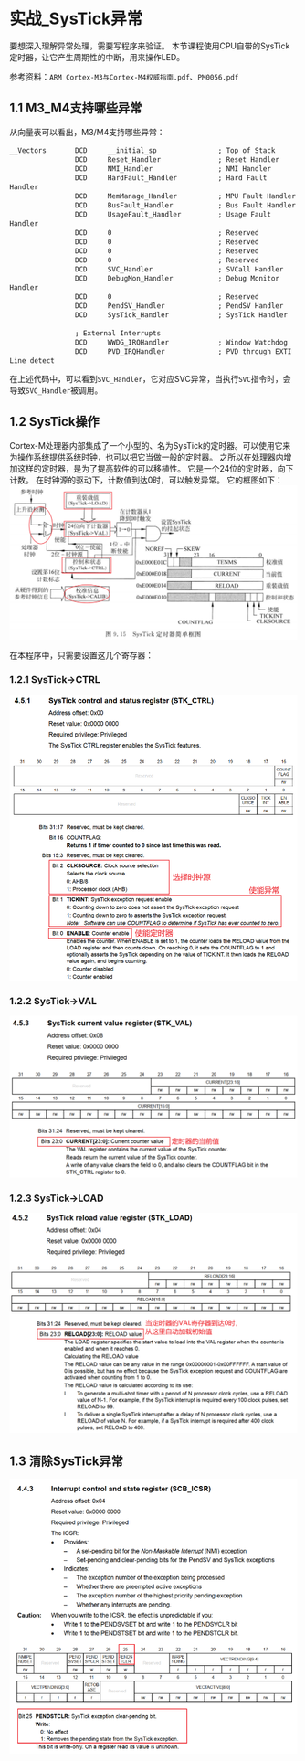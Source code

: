 # 实战_SysTick异常

要想深入理解异常处理，需要写程序来验证。
本节课程使用CPU自带的SysTick定时器，让它产生周期性的中断，用来操作LED。

参考资料：`ARM Cortex-M3与Cortex-M4权威指南.pdf`、`PM0056.pdf`

## 1.1 M3_M4支持哪些异常

从向量表可以看出，M3/M4支持哪些异常：

```
__Vectors       DCD     __initial_sp               ; Top of Stack
                DCD     Reset_Handler              ; Reset Handler
                DCD     NMI_Handler                ; NMI Handler
                DCD     HardFault_Handler          ; Hard Fault Handler
                DCD     MemManage_Handler          ; MPU Fault Handler
                DCD     BusFault_Handler           ; Bus Fault Handler
                DCD     UsageFault_Handler         ; Usage Fault Handler
                DCD     0                          ; Reserved
                DCD     0                          ; Reserved
                DCD     0                          ; Reserved
                DCD     0                          ; Reserved
                DCD     SVC_Handler                ; SVCall Handler
                DCD     DebugMon_Handler           ; Debug Monitor Handler
                DCD     0                          ; Reserved
                DCD     PendSV_Handler             ; PendSV Handler
                DCD     SysTick_Handler            ; SysTick Handler
                
                ; External Interrupts
                DCD     WWDG_IRQHandler            ; Window Watchdog
                DCD     PVD_IRQHandler             ; PVD through EXTI Line detect   
```



在上述代码中，可以看到`SVC_Handler`，它对应SVC异常，当执行`SVC`指令时，会导致`SVC_Handler`被调用。



## 1.2 SysTick操作

Cortex-M处理器内部集成了一个小型的、名为SysTick的定时器。可以使用它来为操作系统提供系统时钟，也可以把它当做一般的定时器。
之所以在处理器内增加这样的定时器，是为了提高软件的可以移植性。
它是一个24位的定时器，向下计数。
在时钟源的驱动下，计数值到达0时，可以触发异常。
它的框图如下：
![](lesson/exception_irq/010_systick.png)

在本程序中，只需要设置这几个寄存器：

### 1.2.1 SysTick->CTRL

  ![](lesson/exception_irq/011_stk_ctrl.png)

### 1.2.2 SysTick->VAL

![](lesson/exception_irq/012_stk_val.png)

### 1.2.3 SysTick->LOAD

![](lesson/exception_irq/013_stk_load.png)

## 1.3 清除SysTick异常

![](lesson/exception_irq/014_clear_systick_pending.png)